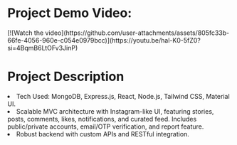<h1>Project Demo Video:</h1>
[![Watch the video](https://github.com/user-attachments/assets/805fc33b-66fe-4056-960e-c054e0979bcc)](https://youtu.be/hal-K0-5fZ0?si=4BqmB6LtOFv3JinP)

<h1>Project Description</h1>
<li>Tech Used: MongoDB, Express.js, React, Node.js, Tailwind CSS, Material UI.</li>
<li>Scalable MVC architecture with Instagram-like UI, featuring stories, posts, comments, likes, notifications, and curated feed. Includes public/private accounts, email/OTP verification, and report feature.</li>
<li>Robust backend with custom APIs and RESTful integration.</li>
